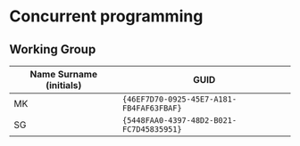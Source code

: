 # Concurrent programming

## Working Group

| Name Surname (initials) | GUID                                     |
| ----------------------- | ---------------------------------------- |
| MK                      | `{46EF7D70-0925-45E7-A181-FB4FAF63FBAF}` |
| SG					  | `{5448FAA0-4397-48D2-B021-FC7D45835951}` |